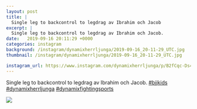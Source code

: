```yaml
---
layout: post
title: |
  Single leg to backcontrol to legdrag av Ibrahim och Jacob
excerpt: |
  Single leg to backcontrol to legdrag av Ibrahim och Jacob.   
date:   2019-09-16 20:11:29 +0000
categories: instagram
background: /instagram/dynamixherrljunga/2019-09-16_20-11-29_UTC.jpg
thumbnail: /instagram/dynamixherrljunga/2019-09-16_20-11-29_UTC.jpg

instagram_url: https://www.instagram.com/dynamixherrljunga/p/B2fCqc-Ds45
---
```

Single leg to backcontrol to legdrag av Ibrahim och Jacob. [#bjjkids](https://www.instagram.com/explore/tags/bjjkids/) [#dynamixherrljunga](https://www.instagram.com/explore/tags/dynamixherrljunga/) [#dynamixfightingsports](https://www.instagram.com/explore/tags/dynamixfightingsports/)



<img src='{{ site.baseurl }}/instagram/dynamixherrljunga/2019-09-16_20-11-29_UTC.jpg' class='img-fluid' />
